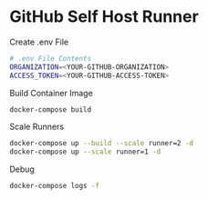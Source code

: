 # GitHub Self Host Runner

Create .env File
```bash
# .env File Contents
ORGANIZATION=<YOUR-GITHUB-ORGANIZATION>
ACCESS_TOKEN=<YOUR-GITHUB-ACCESS-TOKEN>
```

Build Container Image
```bash
docker-compose build
```

Scale Runners
```bash
docker-compose up --build --scale runner=2 -d
docker-compose up --scale runner=1 -d
```

Debug
```bash
docker-compose logs -f
```
